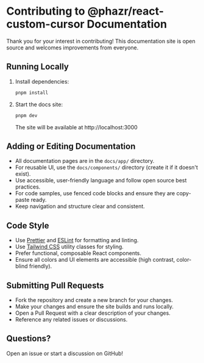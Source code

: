 # Contributing to @phazr/react-custom-cursor Documentation

Thank you for your interest in contributing! This documentation site is open source and welcomes improvements from everyone.

## Running Locally

1. Install dependencies:
   ```bash
   pnpm install
   ```
2. Start the docs site:
   ```bash
   pnpm dev
   ```
   The site will be available at http://localhost:3000

## Adding or Editing Documentation

- All documentation pages are in the `docs/app/` directory.
- For reusable UI, use the `docs/components/` directory (create it if it doesn't exist).
- Use accessible, user-friendly language and follow open source best practices.
- For code samples, use fenced code blocks and ensure they are copy-paste ready.
- Keep navigation and structure clear and consistent.

## Code Style

- Use [Prettier](https://prettier.io/) and [ESLint](https://eslint.org/) for formatting and linting.
- Use [Tailwind CSS](https://tailwindcss.com/) utility classes for styling.
- Prefer functional, composable React components.
- Ensure all colors and UI elements are accessible (high contrast, color-blind friendly).

## Submitting Pull Requests

- Fork the repository and create a new branch for your changes.
- Make your changes and ensure the site builds and runs locally.
- Open a Pull Request with a clear description of your changes.
- Reference any related issues or discussions.

## Questions?

Open an issue or start a discussion on GitHub!
